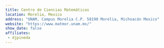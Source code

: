 ```yaml
---
title: Centro de Ciencias Matemáticas
location: Morelia, Mexico
address: "UNAM, Campus Morelia C.P. 58190 Morelia, Michoacán Mexico"
website: "https://www.matmor.unam.mx/"
show_date: false
affiliates:
 - djpineda
---
```

